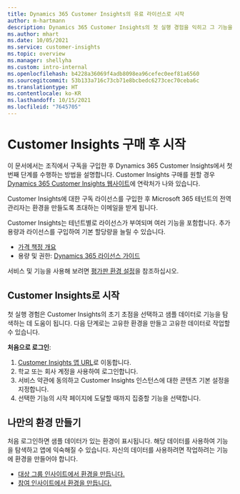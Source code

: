 ```yaml
---
title: Dynamics 365 Customer Insights의 유료 라이선스로 시작
author: m-hartmann
description: Dynamics 365 Customer Insights의 첫 실행 경험을 익히고 그 기능을 탐색합니다.
ms.author: mhart
ms.date: 10/05/2021
ms.service: customer-insights
ms.topic: overview
ms.manager: shellyha
ms.custom: intro-internal
ms.openlocfilehash: b4228a36069f4adb8098ea96cefec0eef81a6560
ms.sourcegitcommit: 53b133a716c73cb71e8bcbedc6273cec70ceba6c
ms.translationtype: HT
ms.contentlocale: ko-KR
ms.lasthandoff: 10/15/2021
ms.locfileid: "7645705"
---
```

# <a name="get-started-after-purchasing-customer-insights"></a>Customer Insights 구매 후 시작

이 문서에서는 조직에서 구독을 구입한 후 Dynamics 365 Customer Insights에서 첫 번째 단계를 수행하는 방법을 설명합니다. Customer Insights 구매를 원할 경우 [Dynamics 365 Customer Insights 웹사이트](https://dynamics.microsoft.com/ai/customer-insights/)에 연락처가 나와 있습니다. 

Customer Insights에 대한 구독 라이선스를 구입한 후 Microsoft 365 테넌트의 전역 관리자는 환경을 만들도록 초대하는 이메일을 받게 됩니다. 

Customer Insights는 테넌트별로 라이선스가 부여되며 여러 기능을 포함합니다. 추가 용량과 라이선스를 구입하여 기본 할당량을 늘릴 수 있습니다. 
- [가격 책정 개요](https://dynamics.microsoft.com/ai/customer-insights/pricing/)
- 용량 및 권한: [Dynamics 365 라이선스 가이드](https://go.microsoft.com/fwlink/?LinkId=866544)

서비스 및 기능을 사용해 보려면 [평가판 환경 설정](trial-signup.md)을 참조하십시오.

## <a name="start-with-customer-insights"></a>Customer Insights로 시작

첫 실행 경험은 Customer Insights의 초기 초점을 선택하고 샘플 데이터로 기능을 탐색하는 데 도움이 됩니다. 다음 단계로는 고유한 환경을 만들고 고유한 데이터로 작업할 수 있습니다.

**처음으로 로그인**:

1. [Customer Insights 앱 URL](https://home.ci.ai.dynamics.com)로 이동합니다.
1. 학교 또는 회사 계정을 사용하여 로그인합니다. 
1. 서비스 약관에 동의하고 Customer Insights 인스턴스에 대한 콘텐츠 기본 설정을 지정합니다.
1. 선택한 기능의 시작 페이지에 도달할 때까지 집중할 기능을 선택합니다.

## <a name="create-your-own-environment"></a>나만의 환경 만들기

처음 로그인하면 샘플 데이터가 있는 환경이 표시됩니다. 해당 데이터를 사용하여 기능을 탐색하고 앱에 익숙해질 수 있습니다. 자신의 데이터를 사용하려면 작업하려는 기능에 환경을 만들어야 합니다.

- [대상 그룹 인사이트에서 환경을 만듭니다.](audience-insights/get-started-paid.md)
- [참여 인사이트에서 환경을 만듭니다.](engagement-insights/create-new-environment.md) 



